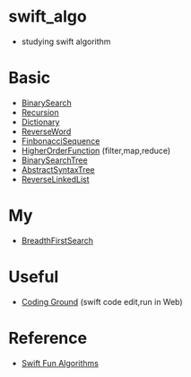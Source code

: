 # swift_algo
* studying swift algorithm

# Basic
* [BinarySearch](https://github.com/Heodoo/swift_algo/blob/main/BinarySearch.playground/Contents.swift)
* [Recursion](https://github.com/Heodoo/swift_algo/blob/main/Factorial_Recursion.playground/Contents.swift)
* [Dictionary](https://github.com/Heodoo/swift_algo/blob/main/CountAlgorithm.playground/Contents.swift)
* [ReverseWord](https://github.com/Heodoo/swift_algo/blob/main/reverseWords.playground/Contents.swift)
* [FinbonacciSequence](https://github.com/Heodoo/swift_algo/blob/main/fibonacciSequence.playground/Contents.swift)
* [HigherOrderFunction](https://github.com/Heodoo/swift_algo/blob/main/higherOrderFunction.playground/Contents.swift) (filter,map,reduce)
* [BinarySearchTree](https://github.com/Heodoo/swift_algo/blob/main/searchBinaryTree.playground/Contents.swift)
* [AbstractSyntaxTree](https://github.com/Heodoo/swift_algo/blob/main/AbstractSyntaxTree.playground/Contents.swift)
* [ReverseLinkedList](https://github.com/Heodoo/swift_algo/blob/main/ReverseLinkedList.playground/Contents.swift)
# My
* [BreadthFirstSearch](https://github.com/Heodoo/swift_algo/blob/main/BreadthFirstSearch.playground/Contents.swift)

# Useful
* [Coding Ground](https://www.tutorialspoint.com/codingground.htm) (swift code edit,run in Web)

# Reference
* [Swift Fun Algorithms](https://www.youtube.com/playlist?list=PL0dzCUj1L5JFJlR7dpBfBtEJB84pCZJ3R)

